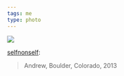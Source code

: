 ```yaml
---
tags: me
type: photo
---
```

<img src="http://25.media.tumblr.com/5efb8ebb0234add39771bbb43f4770e6/tumblr_mhtjsbq0nt1ron8eho1_1280.jpg" />

<p><a class="tumblr_blog" href="http://selfnonself.tumblr.com/post/42453982599/andrew-boulder-colorado-2013">selfnonself</a>:</p>
<blockquote>
<p>Andrew, Boulder, Colorado, 2013</p>
</blockquote>
<p></p>
